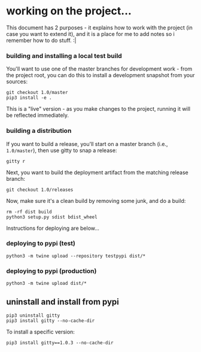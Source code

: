 # working on the project...

This document has 2 purposes - it explains how to work with the project (in case you want to extend it), and it is a 
place for me to add notes so i remember how to do stuff. :|

### building and installing a local test build

You'll want to use one of the master branches for development work - from the project root, you can do this to install 
a development snapshot from your sources:

    git checkout 1.0/master
    pip3 install -e .
   
This is a "live" version - as you make changes to the project, running it will be reflected immediately.

### building a distribution

If you want to build a release, you'll start on a master branch (i.e., `1.0/master`), then use gitty to snap a release:

    gitty r
    
Next, you want to build the deployment artifact from the matching release branch:
    
    git checkout 1.0/releases

Now, make sure it's a clean build by removing some junk, and do a build:

    rm -rf dist build
    python3 setup.py sdist bdist_wheel

Instructions for deploying are below...

### deploying to pypi (test)

    python3 -m twine upload --repository testpypi dist/*

### deploying to pypi (production)

    python3 -m twine upload dist/*

## uninstall and install from pypi

    pip3 uninstall gitty
    pip3 install gitty --no-cache-dir

To install a specific version:

    pip3 install gitty==1.0.3 --no-cache-dir

